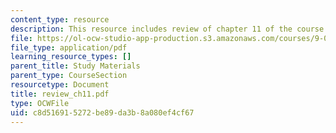 ```yaml
---
content_type: resource
description: This resource includes review of chapter 11 of the course textbook.
file: https://ol-ocw-studio-app-production.s3.amazonaws.com/courses/9-00-introduction-to-psychology-fall-2004/c8d516915272be89da3b8a080ef4cf67_review_ch11.pdf
file_type: application/pdf
learning_resource_types: []
parent_title: Study Materials
parent_type: CourseSection
resourcetype: Document
title: review_ch11.pdf
type: OCWFile
uid: c8d51691-5272-be89-da3b-8a080ef4cf67
---
```

